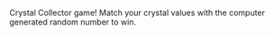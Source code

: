 Crystal Collector game!
Match your crystal values with the computer generated random number to win.
